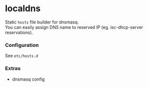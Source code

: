 # localdns
Static `hosts` file builder for dnsmasq.  
You can easily assign DNS name to reserved IP (eg. isc-dhcp-server reservations).  

### Configuration
See `etc/hosts.d`

### Extras
* dnsmasq config
